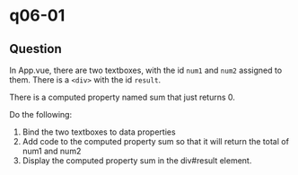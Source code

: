 # q06-01

## Question
In App.vue, there are two textboxes, with the id `num1` and `num2` assigned to them. There is a `<div>` with the id `result`. 

There is a computed property named sum that just returns 0.

Do the following:

1. Bind the two textboxes to data properties
2. Add code to the computed property sum so that it will return the total of num1 and num2
3. Display the computed property sum in the div#result element.
